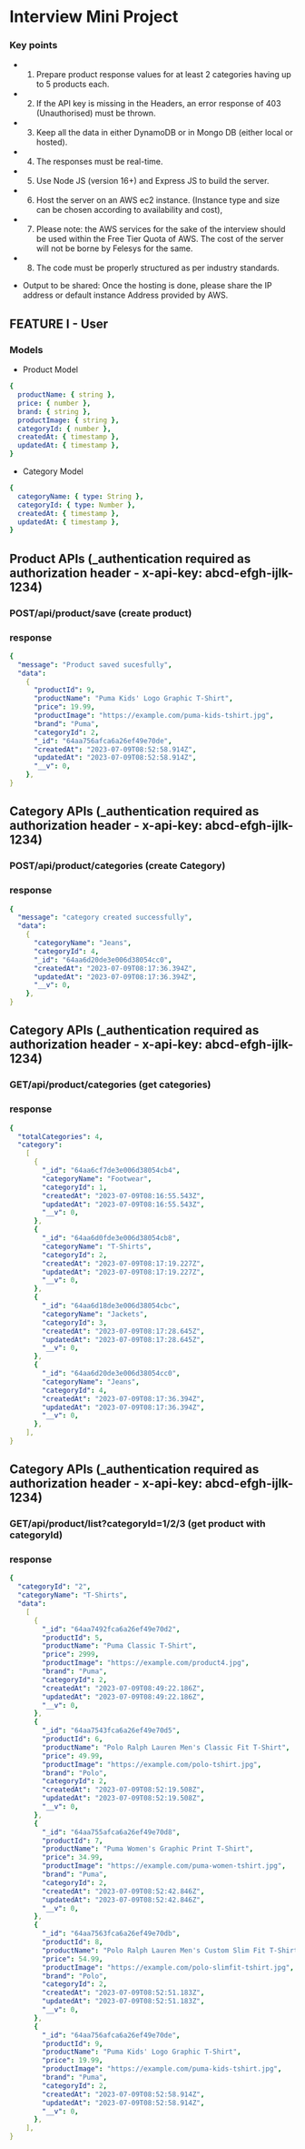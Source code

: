 # Interview Mini Project

### Key points

- 1. Prepare product response values for at least 2 categories having up to 5 products each.
- 2. If the API key is missing in the Headers, an error response of 403 (Unauthorised) must be thrown.
- 3. Keep all the data in either DynamoDB or in Mongo DB (either local or hosted).
- 4. The responses must be real-time.
- 5. Use Node JS (version 16+) and Express JS to build the server.
- 6. Host the server on an AWS ec2 instance. (Instance type and size can be chosen according to availability and cost),
- 7. Please note: the AWS services for the sake of the interview should be used within the Free Tier Quota of AWS. The cost of the server will not be borne by Felesys for the same.
- 8. The code must be properly structured as per industry standards.

- Output to be shared: Once the hosting is done, please share the IP address or default instance Address provided by AWS.

## FEATURE I - User

### Models

- Product Model

```yaml
{
  productName: { string },
  price: { number },
  brand: { string },
  productImage: { string },
  categoryId: { number },
  createdAt: { timestamp },
  updatedAt: { timestamp },
}
```

- Category Model

```yaml
{
  categoryName: { type: String },
  categoryId: { type: Number },
  createdAt: { timestamp },
  updatedAt: { timestamp },
}
```

## Product APIs (\_authentication required as authorization header - x-api-key: abcd-efgh-ijlk-1234)

### POST/api/product/save (create product)

### response

```yaml
{
  "message": "Product saved sucesfully",
  "data":
    {
      "productId": 9,
      "productName": "Puma Kids' Logo Graphic T-Shirt",
      "price": 19.99,
      "productImage": "https://example.com/puma-kids-tshirt.jpg",
      "brand": "Puma",
      "categoryId": 2,
      "_id": "64aa756afca6a26ef49e70de",
      "createdAt": "2023-07-09T08:52:58.914Z",
      "updatedAt": "2023-07-09T08:52:58.914Z",
      "__v": 0,
    },
}
```

## Category APIs (\_authentication required as authorization header - x-api-key: abcd-efgh-ijlk-1234)

### POST/api/product/categories (create Category)

### response

```yaml
{
  "message": "category created successfully",
  "data":
    {
      "categoryName": "Jeans",
      "categoryId": 4,
      "_id": "64aa6d20de3e006d38054cc0",
      "createdAt": "2023-07-09T08:17:36.394Z",
      "updatedAt": "2023-07-09T08:17:36.394Z",
      "__v": 0,
    },
}
```

## Category APIs (\_authentication required as authorization header - x-api-key: abcd-efgh-ijlk-1234)

### GET/api/product/categories (get categories)

### response

```yaml
{
  "totalCategories": 4,
  "category":
    [
      {
        "_id": "64aa6cf7de3e006d38054cb4",
        "categoryName": "Footwear",
        "categoryId": 1,
        "createdAt": "2023-07-09T08:16:55.543Z",
        "updatedAt": "2023-07-09T08:16:55.543Z",
        "__v": 0,
      },
      {
        "_id": "64aa6d0fde3e006d38054cb8",
        "categoryName": "T-Shirts",
        "categoryId": 2,
        "createdAt": "2023-07-09T08:17:19.227Z",
        "updatedAt": "2023-07-09T08:17:19.227Z",
        "__v": 0,
      },
      {
        "_id": "64aa6d18de3e006d38054cbc",
        "categoryName": "Jackets",
        "categoryId": 3,
        "createdAt": "2023-07-09T08:17:28.645Z",
        "updatedAt": "2023-07-09T08:17:28.645Z",
        "__v": 0,
      },
      {
        "_id": "64aa6d20de3e006d38054cc0",
        "categoryName": "Jeans",
        "categoryId": 4,
        "createdAt": "2023-07-09T08:17:36.394Z",
        "updatedAt": "2023-07-09T08:17:36.394Z",
        "__v": 0,
      },
    ],
}
```

## Category APIs (\_authentication required as authorization header - x-api-key: abcd-efgh-ijlk-1234)

### GET/api/product/list?categoryId=1/2/3 (get product with categoryId)

### response

```yaml
{
  "categoryId": "2",
  "categoryName": "T-Shirts",
  "data":
    [
      {
        "_id": "64aa7492fca6a26ef49e70d2",
        "productId": 5,
        "productName": "Puma Classic T-Shirt",
        "price": 2999,
        "productImage": "https://example.com/product4.jpg",
        "brand": "Puma",
        "categoryId": 2,
        "createdAt": "2023-07-09T08:49:22.186Z",
        "updatedAt": "2023-07-09T08:49:22.186Z",
        "__v": 0,
      },
      {
        "_id": "64aa7543fca6a26ef49e70d5",
        "productId": 6,
        "productName": "Polo Ralph Lauren Men's Classic Fit T-Shirt",
        "price": 49.99,
        "productImage": "https://example.com/polo-tshirt.jpg",
        "brand": "Polo",
        "categoryId": 2,
        "createdAt": "2023-07-09T08:52:19.508Z",
        "updatedAt": "2023-07-09T08:52:19.508Z",
        "__v": 0,
      },
      {
        "_id": "64aa755afca6a26ef49e70d8",
        "productId": 7,
        "productName": "Puma Women's Graphic Print T-Shirt",
        "price": 34.99,
        "productImage": "https://example.com/puma-women-tshirt.jpg",
        "brand": "Puma",
        "categoryId": 2,
        "createdAt": "2023-07-09T08:52:42.846Z",
        "updatedAt": "2023-07-09T08:52:42.846Z",
        "__v": 0,
      },
      {
        "_id": "64aa7563fca6a26ef49e70db",
        "productId": 8,
        "productName": "Polo Ralph Lauren Men's Custom Slim Fit T-Shirt",
        "price": 54.99,
        "productImage": "https://example.com/polo-slimfit-tshirt.jpg",
        "brand": "Polo",
        "categoryId": 2,
        "createdAt": "2023-07-09T08:52:51.183Z",
        "updatedAt": "2023-07-09T08:52:51.183Z",
        "__v": 0,
      },
      {
        "_id": "64aa756afca6a26ef49e70de",
        "productId": 9,
        "productName": "Puma Kids' Logo Graphic T-Shirt",
        "price": 19.99,
        "productImage": "https://example.com/puma-kids-tshirt.jpg",
        "brand": "Puma",
        "categoryId": 2,
        "createdAt": "2023-07-09T08:52:58.914Z",
        "updatedAt": "2023-07-09T08:52:58.914Z",
        "__v": 0,
      },
    ],
}
```

